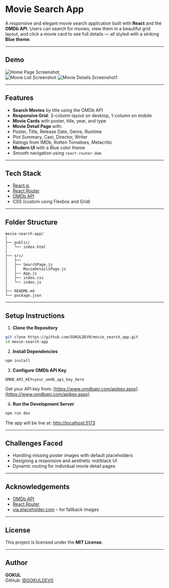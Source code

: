 # Movie Search App

A responsive and elegant movie search application built with **React** and the **OMDb API**. Users can search for movies, view them in a beautiful grid layout, and click a movie card to see full details — all styled with a striking **Blue theme**.

---

## Demo

![Home Page Screenshot](./assets/image1.png)  
![Movie List Screenshot](./assets/image2.png)
![Movie Details Screenshot1](./assets/image3.png)



---

##  Features

-  **Search Movies** by title using the OMDb API  
-  **Responsive Grid**: 3-column layout on desktop, 1-column on mobile  
-  **Movie Cards** with poster, title, year, and type  
-  **Movie Detail Page** with:
  - Poster, Title, Release Date, Genre, Runtime  
  - Plot Summary, Cast, Director, Writer  
  - Ratings from IMDb, Rotten Tomatoes, Metacritic  
-  **Modern UI** with a Blue color theme  
-  Smooth navigation using `react-router-dom`  

---

##  Tech Stack

- [React.js](https://reactjs.org/)  
- [React Router](https://reactrouter.com/)  
- [OMDb API](https://www.omdbapi.com/)  
- CSS (custom using Flexbox and Grid)  

---

##  Folder Structure

```
movie-search-app/
│
├── public/
│   └── index.html
│
├── src/
│   ├── 
│   ├── SearchPage.js   
│   │   MovieDetailsPage.js
│   ├── App.js
│   ├── index.css
│   └── index.js
│
├── README.md
└── package.json
```

---

##  Setup Instructions

1. **Clone the Repository**

```bash
git clone https://github.com/GOKULDEV0/movie_search_app.git
cd movie-search-app
```

2. **Install Dependencies**

```bash
npm install
```

3. **Configure OMDb API Key**

```
OMDB_API_KEY=your_omdb_api_key_here
```

 Get your API key from: [https://www.omdbapi.com/apikey.aspx](https://www.omdbapi.com/apikey.aspx)

4. **Run the Development Server**

```bash
npm run dev
```

The app will be live at: [http://localhost:5173](http://localhost:5173)

---

##  Challenges Faced

- Handling missing poster images with default placeholders  
- Designing a responsive and aesthetic red/black UI  
- Dynamic routing for individual movie detail pages  

---

##  Acknowledgements

- [OMDb API](https://www.omdbapi.com/)  
- [React Router](https://reactrouter.com/)  
- [via.placeholder.com](https://via.placeholder.com/) – for fallback images  

---

##  License

This project is licensed under the **MIT License**.

---

## Author

**GOKUL**  
GitHub: [@GOKULDEV0](https://github.com/GOKULDEV0)